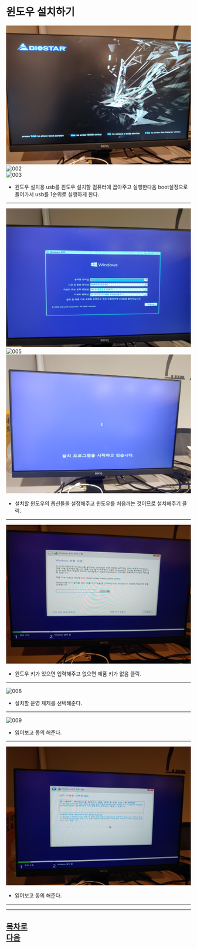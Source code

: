 윈도우 설치하기
=======================
![001](https://github.com/isp829/-/blob/main/image/lecture6-1/001.jpg)  
![002](https://github.com/isp829/-/blob/main/image/lecture6-1/002.jpg)  
![003](https://github.com/isp829/-/blob/main/image/lecture6-1/003.jpg)  
* 윈도우 설치용 usb를 윈도우 설치할 컴퓨터에 꼽아주고 실행한다음 boot설정으로 들어가서 usb를 1순위로 실행하게 한다.   
------------------------------------   
![004](https://github.com/isp829/-/blob/main/image/lecture6-1/004.jpg)  
![005](https://github.com/isp829/-/blob/main/image/lecture6-1/005.jpg)  
![006](https://github.com/isp829/-/blob/main/image/lecture6-1/006.jpg)  
* 설치할 윈도우의 옵션들을 설정해주고 윈도우를 처음까는 것이므로 설치해주기 클릭.  
------------------------------------  
![007](https://github.com/isp829/-/blob/main/image/lecture6-1/007.jpg)  
* 윈도우 키가 있으면 입력해주고 없으면 제품 키가 없음 클릭.  
------------------------------------   
![008](https://github.com/isp829/-/blob/main/image/lecture6-1/008.jpg)  
* 설치할 운영 체제를 선택해준다.   
------------------------------------   
![009](https://github.com/isp829/-/blob/main/image/lecture6-1/009jpg)  
* 읽어보고 동의 해준다.  
------------------------------------   
![010](https://github.com/isp829/-/blob/main/image/lecture6-1/010.jpg)
* 읽어보고 동의 해준다.  
------------------------------------   


------------------------------------   
[목차로](https://github.com/isp829/-/blob/master/README.md)  
[다음](https://github.com/isp829/-/blob/master/lecture/lecture7.md)  
-----------------------------
    
